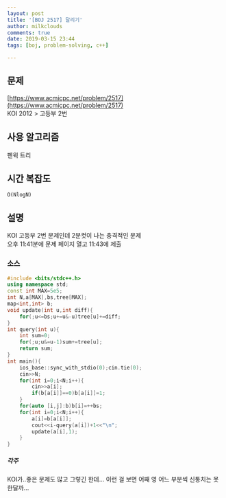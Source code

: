 ```yaml
---
layout: post
title: '[BOJ 2517] 달리기'
author: milkclouds
comments: true
date: 2019-03-15 23:44
tags: [boj, problem-solving, c++]

---
```


## 문제
[https://www.acmicpc.net/problem/2517](https://www.acmicpc.net/problem/2517)  
KOI 2012 > 고등부 2번

## 사용 알고리즘  
펜윅 트리   


## 시간 복잡도  
`O(NlogN)` 


## 설명  
KOI 고등부 2번 문제인데 2분컷이 나는 충격적인 문제  
오후 11:41분에 문제 페이지 열고 11:43에 제출


### 소스  

```cpp
#include <bits/stdc++.h>
using namespace std;
const int MAX=5e5;
int N,a[MAX],bs,tree[MAX];
map<int,int> b;
void update(int u,int diff){
	for(;u<=bs;u+=u&-u)tree[u]+=diff;
}
int query(int u){
	int sum=0;
	for(;u;u&=u-1)sum+=tree[u];
	return sum;
}
int main(){
	ios_base::sync_with_stdio(0);cin.tie(0);
	cin>>N;
	for(int i=0;i<N;i++){
		cin>>a[i];
		if(b[a[i]]==0)b[a[i]]=1;
	}
	for(auto [i,j]:b)b[i]=++bs;
	for(int i=0;i<N;i++){
		a[i]=b[a[i]];
		cout<<i-query(a[i])+1<<"\n";
		update(a[i],1);
	}
}
```


##### 각주  
KOI가..좋은 문제도 많고 그렇긴 한데...
이런 걸 보면 어째 영 어느 부분씩 신통치는 못한달까...